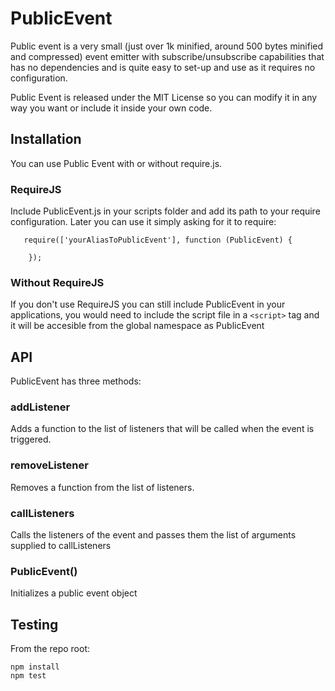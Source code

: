 # PublicEvent
Public event is a very small (just over 1k minified, around 500 bytes minified and compressed) event emitter with subscribe/unsubscribe capabilities that has no dependencies and is quite easy to set-up and use as it requires no configuration.

Public Event is released under the MIT License so you can modify it in any way you want or include it inside your own code.

## Installation

You can use Public Event with or without require.js.

### RequireJS
Include PublicEvent.js in your scripts folder and add its path to your require configuration. Later you can use it simply asking for it to require: 
```
   require(['yourAliasToPublicEvent'], function (PublicEvent) {

	});
```

### Without RequireJS
If you don't use RequireJS you can still include PublicEvent in your applications, you would need to include the script file in a ```<script>``` tag and it will be accesible from the global namespace as PublicEvent

## API

PublicEvent has three methods:

### addListener
Adds a function to the list of listeners that will be called when the event is triggered.

### removeListener
Removes a function from the list of listeners.

### callListeners
Calls the listeners of the event and passes them the list of arguments supplied to callListeners

### PublicEvent()
Initializes a public event object

## Testing

From the repo root:

```
npm install
npm test
```
